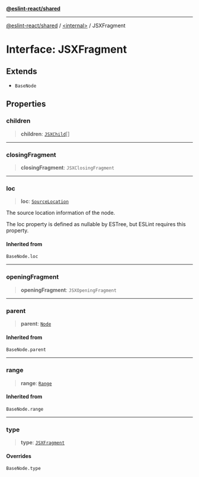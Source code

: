 [**@eslint-react/shared**](../../README.md)

***

[@eslint-react/shared](../../README.md) / [\<internal\>](../README.md) / JSXFragment

# Interface: JSXFragment

## Extends

- `BaseNode`

## Properties

### children

> **children**: [`JSXChild`](../type-aliases/JSXChild-1.md)[]

***

### closingFragment

> **closingFragment**: `JSXClosingFragment`

***

### loc

> **loc**: [`SourceLocation`](SourceLocation.md)

The source location information of the node.

The loc property is defined as nullable by ESTree, but ESLint requires this property.

#### Inherited from

`BaseNode.loc`

***

### openingFragment

> **openingFragment**: `JSXOpeningFragment`

***

### parent

> **parent**: [`Node`](../type-aliases/Node.md)

#### Inherited from

`BaseNode.parent`

***

### range

> **range**: [`Range`](../type-aliases/Range.md)

#### Inherited from

`BaseNode.range`

***

### type

> **type**: [`JSXFragment`](../README.md#jsxfragment)

#### Overrides

`BaseNode.type`
